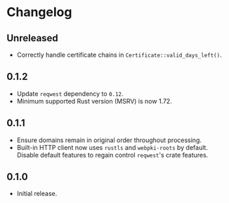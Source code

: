 # Changelog

## Unreleased

- Correctly handle certificate chains in `Certificate::valid_days_left()`.

## 0.1.2

- Update `reqwest` dependency to `0.12`.
- Minimum supported Rust version (MSRV) is now 1.72.

## 0.1.1

- Ensure domains remain in original order throughout processing.
- Built-in HTTP client now uses `rustls` and `webpki-roots` by default. Disable default features to regain control `reqwest`'s crate features.

## 0.1.0

- Initial release.
